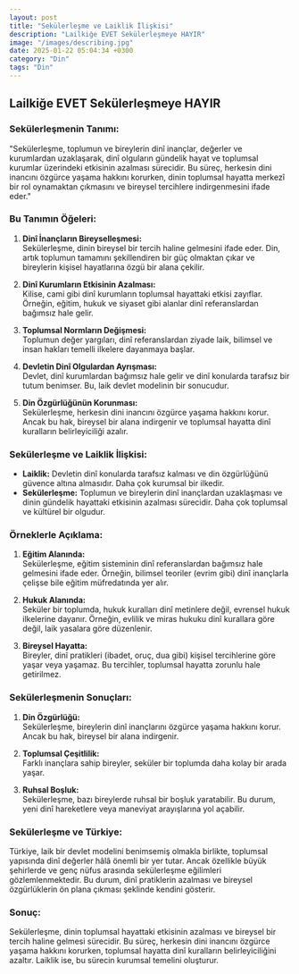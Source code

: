 ```yaml
---
layout: post
title: "Sekülerleşme ve Laiklik İlişkisi"
description: "Lailkiğe EVET Sekülerleşmeye HAYIR"
image: "/images/describing.jpg"
date: 2025-01-22 05:04:34 +0300
category: "Din"
tags: "Din"
---
```


## Lailkiğe EVET Sekülerleşmeye HAYIR

### **Sekülerleşmenin Tanımı:**
"Sekülerleşme, toplumun ve bireylerin dinî inançlar, değerler ve kurumlardan uzaklaşarak, dinî olguların gündelik hayat ve toplumsal kurumlar üzerindeki etkisinin azalması sürecidir. Bu süreç, herkesin dini inancını özgürce yaşama hakkını korurken, dinin toplumsal hayatta merkezî bir rol oynamaktan çıkmasını ve bireysel tercihlere indirgenmesini ifade eder."

 

### **Bu Tanımın Öğeleri:**
1. **Dinî İnançların Bireyselleşmesi:**  
   Sekülerleşme, dinin bireysel bir tercih haline gelmesini ifade eder. Din, artık toplumun tamamını şekillendiren bir güç olmaktan çıkar ve bireylerin kişisel hayatlarına özgü bir alana çekilir.

2. **Dinî Kurumların Etkisinin Azalması:**  
   Kilise, cami gibi dinî kurumların toplumsal hayattaki etkisi zayıflar. Örneğin, eğitim, hukuk ve siyaset gibi alanlar dinî referanslardan bağımsız hale gelir.

3. **Toplumsal Normların Değişmesi:**  
   Toplumun değer yargıları, dinî referanslardan ziyade laik, bilimsel ve insan hakları temelli ilkelere dayanmaya başlar.

4. **Devletin Dinî Olgulardan Ayrışması:**  
   Devlet, dinî kurumlardan bağımsız hale gelir ve dinî konularda tarafsız bir tutum benimser. Bu, laik devlet modelinin bir sonucudur.

5. **Din Özgürlüğünün Korunması:**  
   Sekülerleşme, herkesin dini inancını özgürce yaşama hakkını korur. Ancak bu hak, bireysel bir alana indirgenir ve toplumsal hayatta dinî kuralların belirleyiciliği azalır.

 

### **Sekülerleşme ve Laiklik İlişkisi:**
- **Laiklik:** Devletin dinî konularda tarafsız kalması ve din özgürlüğünü güvence altına almasıdır. Daha çok kurumsal bir ilkedir.
- **Sekülerleşme:** Toplumun ve bireylerin dinî inançlardan uzaklaşması ve dinin gündelik hayattaki etkisinin azalması sürecidir. Daha çok toplumsal ve kültürel bir olgudur.
 

### **Örneklerle Açıklama:**
1. **Eğitim Alanında:**  
   Sekülerleşme, eğitim sisteminin dinî referanslardan bağımsız hale gelmesini ifade eder. Örneğin, bilimsel teoriler (evrim gibi) dinî inançlarla çelişse bile eğitim müfredatında yer alır.

2. **Hukuk Alanında:**  
   Seküler bir toplumda, hukuk kuralları dinî metinlere değil, evrensel hukuk ilkelerine dayanır. Örneğin, evlilik ve miras hukuku dinî kurallara göre değil, laik yasalara göre düzenlenir.

3. **Bireysel Hayatta:**  
   Bireyler, dinî pratikleri (ibadet, oruç, dua gibi) kişisel tercihlerine göre yaşar veya yaşamaz. Bu tercihler, toplumsal hayatta zorunlu hale getirilmez.
 

### **Sekülerleşmenin Sonuçları:**
1. **Din Özgürlüğü:**  
   Sekülerleşme, bireylerin dinî inançlarını özgürce yaşama hakkını korur. Ancak bu hak, bireysel bir alana indirgenir.

2. **Toplumsal Çeşitlilik:**  
   Farklı inançlara sahip bireyler, seküler bir toplumda daha kolay bir arada yaşar.

3. **Ruhsal Boşluk:**  
   Sekülerleşme, bazı bireylerde ruhsal bir boşluk yaratabilir. Bu durum, yeni dinî hareketlere veya maneviyat arayışlarına yol açabilir.

 

### **Sekülerleşme ve Türkiye:**
Türkiye, laik bir devlet modelini benimsemiş olmakla birlikte, toplumsal yapısında dinî değerler hâlâ önemli bir yer tutar. Ancak özellikle büyük şehirlerde ve genç nüfus arasında sekülerleşme eğilimleri gözlemlenmektedir. Bu durum, dinî pratiklerin azalması ve bireysel özgürlüklerin ön plana çıkması şeklinde kendini gösterir.
 

### **Sonuç:**
Sekülerleşme, dinin toplumsal hayattaki etkisinin azalması ve bireysel bir tercih haline gelmesi sürecidir. Bu süreç, herkesin dini inancını özgürce yaşama hakkını korurken, toplumsal hayatta dinî kuralların belirleyiciliğini azaltır. Laiklik ise, bu sürecin kurumsal temelini oluşturur.
 
